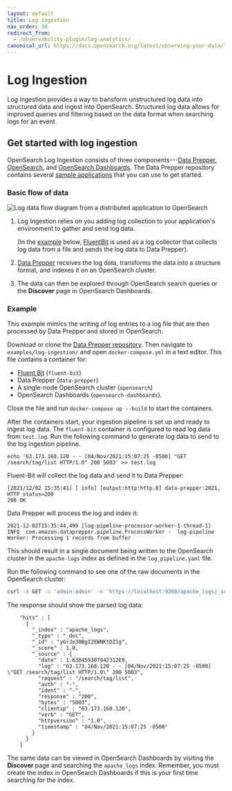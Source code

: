 ```yaml
---
layout: default
title: Log ingestion
nav_order: 30
redirect_from:
  - /observability-plugin/log-analytics/
canonical_url: https://docs.opensearch.org/latest/observing-your-data/log-ingestion/
---
```


# Log Ingestion

Log ingestion provides a way to transform unstructured log data into structured data and ingest into OpenSearch. Structured log data allows for improved queries and filtering based on the data format when searching logs for an event.

## Get started with log ingestion

OpenSearch Log Ingestion consists of three components---[Data Prepper]({{site.url}}{{site.baseurl}}/clients/data-prepper/index/), [OpenSearch]({{site.url}}{{site.baseurl}}/quickstart/), and [OpenSearch Dashboards]({{site.url}}{{site.baseurl}}/dashboards/get-started/quickstart-dashboards/). The Data Prepper repository contains several [sample applications](https://github.com/opensearch-project/data-prepper/tree/main/examples) that you can use to get started.

### Basic flow of data

![Log data flow diagram from a distributed application to OpenSearch]({{site.url}}{{site.baseurl}}/images/la.png)

1. Log Ingestion relies on you adding log collection to your application's environment to gather and send log data.

   (In the [example](#example) below, [FluentBit](https://docs.fluentbit.io/manual/) is used as a log collector that collects log data from a file and sends the log data to Data Prepper).

2. [Data Prepper]({{site.url}}{{site.baseurl}}/clients/data-prepper/index/) receives the log data, transforms the data into a structure format, and indexes it on an OpenSearch cluster.

3. The data can then be explored through OpenSearch search queries or the **Discover** page in OpenSearch Dashboards.

### Example

This example mimics the writing of log entries to a log file that are then processed by Data Prepper and stored in OpenSearch.

Download or clone the [Data Prepper repository](https://github.com/opensearch-project/data-prepper). Then navigate to `examples/log-ingestion/` and open `docker-compose.yml` in a text editor. This file contains a container for:

- [Fluent Bit](https://docs.fluentbit.io/manual/) (`fluent-bit`)
- Data Prepper (`data-prepper`)
- A single-node OpenSearch cluster (`opensearch`)
- OpenSearch Dashboards (`opensearch-dashboards`).

Close the file and run `docker-compose up --build` to start the containers.

After the containers start, your ingestion pipeline is set up and ready to ingest log data. The `fluent-bit` container is configured to read log data from `test.log`. Run the following command to generate log data to send to the log ingestion pipeline.

```
echo '63.173.168.120 - - [04/Nov/2021:15:07:25 -0500] "GET /search/tag/list HTTP/1.0" 200 5003' >> test.log
```

Fluent-Bit will collect the log data and send it to Data Prepper:

```angular2html
[2021/12/02 15:35:41] [ info] [output:http:http.0] data-prepper:2021, HTTP status=200
200 OK
```

Data Prepper will process the log and index it:

```
2021-12-02T15:35:44,499 [log-pipeline-processor-worker-1-thread-1] INFO  com.amazon.dataprepper.pipeline.ProcessWorker -  log-pipeline Worker: Processing 1 records from buffer
```

This should result in a single document being written to the OpenSearch cluster in the `apache-logs` index as defined in the `log_pipeline.yaml` file.

Run the following command to see one of the raw documents in the OpenSearch cluster:

```bash
curl -X GET -u 'admin:admin' -k 'https://localhost:9200/apache_logs/_search?pretty&size=1'
```

The response should show the parsed log data:

```
    "hits" : [
      {
        "_index" : "apache_logs",
        "_type" : "_doc",
        "_id" : "yGrJe30BgI2EWNKtDZ1g",
        "_score" : 1.0,
        "_source" : {
          "date" : 1.638459307042312E9,
          "log" : "63.173.168.120 - - [04/Nov/2021:15:07:25 -0500] \"GET /search/tag/list HTTP/1.0\" 200 5003",
          "request" : "/search/tag/list",
          "auth" : "-",
          "ident" : "-",
          "response" : "200",
          "bytes" : "5003",
          "clientip" : "63.173.168.120",
          "verb" : "GET",
          "httpversion" : "1.0",
          "timestamp" : "04/Nov/2021:15:07:25 -0500"
        }
      }
    ]
```

The same data can be viewed in OpenSearch Dashboards by visiting the **Discover** page and searching the `apache_logs` index. Remember, you must create the index in OpenSearch Dashboards if this is your first time searching for the index.